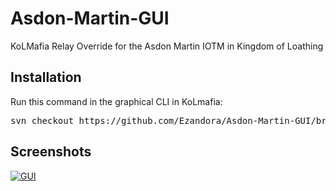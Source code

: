 Asdon-Martin-GUI
=====
KoLMafia Relay Override for the Asdon Martin IOTM in Kingdom of Loathing


Installation
----------------
Run this command in the graphical CLI in KoLmafia:
<pre>
svn checkout https://github.com/Ezandora/Asdon-Martin-GUI/branches/Release/
</pre>

Screenshots
----------------
[![GUI](https://raw.github.com/Ezandora/Asdon-Martin-GUI/master/images/martin1.png)](https://raw.github.com/Ezandora/Asdon-Martin-GUI/master/images/martin1.png)